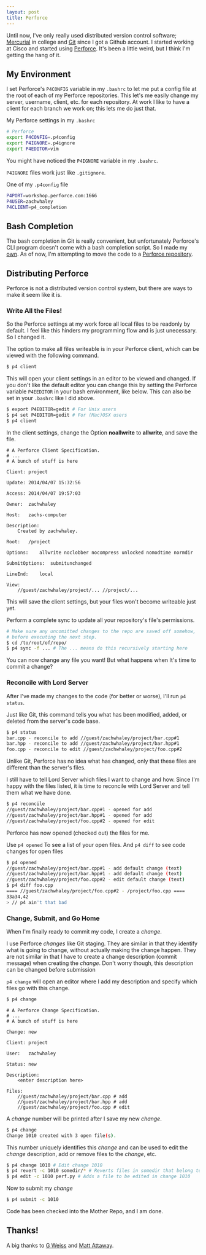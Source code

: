 ```yaml
---
layout: post
title: Perforce
---
```


Until now, I've only really used distributed version control software; [Mercurial](http://mercurial.selenic.com) in college and
[Git](http://git-scm.com) since I got a Github account.  I started working at Cisco and started using
[Perforce](http://www.perforce.com/).  It's been a little weird, but I think I'm getting the hang of it.

## My Environment ##

I set Perforce's `P4CONFIG` variable in my `.bashrc` to let me put a config file at the root of each of my Perforce
repositories.  This let's me easily change my server, username, client, etc. for each repository.
At work I like to have a client for each branch we work on; this lets me do just that.

My Perforce settings in my `.bashrc`

```bash
# Perforce
export P4CONFIG=.p4config
export P4IGNORE=.p4ignore
export P4EDITOR=vim
```

You might have noticed the `P4IGNORE` variable in my `.bashrc`.

`P4IGNORE` files work just like `.gitignore`.

One of my `.p4config` file

```bash
P4PORT=workshop.perforce.com:1666
P4USER=zachwhaley
P4CLIENT=p4_completion
```


## Bash Completion ##

The bash completion in Git is really convenient, but unfortunately Perforce's CLI program doesn't come with a bash
completion script.  So I made my [own](https://github.com/zachwhaley/p4_completion).  As of now, I'm attempting to move
the code to a [Perforce repository](https://swarm.workshop.perforce.com/projects/p4-completion).

## Distributing Perforce ##

Perforce is not a distributed version control system, but there are ways to make it seem like it is.

### Write All the Files! ###

So the Perforce settings at my work force all local files to be readonly by default.  I feel like this hinders my
programming flow and is just unecessary.  So I changed it.

The option to make all files writeable is in your Perforce client, which can be viewed with the following command.

```bash
$ p4 client
```

This will open your client settings in an editor to be viewed and changed.  If you don't like the default editor you can change this
by setting the Perforce variable `P4EEDITOR` in your bash environment, like below.  This can also be set in your `.bashrc`
like I did above.

```bash
$ export P4EDITOR=gedit # For Unix users
$ p4 set P4EDITOR=gedit # For (Mac)OSX users
$ p4 client
```

In the client settings, change the Option **noallwrite** to **allwrite**, and save the file.

```
# A Perforce Client Specification.
# ...
# A bunch of stuff is here

Client:	project

Update:	2014/04/07 15:32:56

Access:	2014/04/07 19:57:03

Owner:	zachwhaley

Host:	zachs-computer

Description:
	Created by zachwhaley.

Root:	/project

Options:	allwrite noclobber nocompress unlocked nomodtime normdir

SubmitOptions:	submitunchanged

LineEnd:	local

View:
	//guest/zachwhaley/project/... //project/...
```

This will save the client settings, but your files won't become writeable just yet.

Perform a complete sync to update all your repository's file's permissions.

```bash
# Make sure any uncomitted changes to the repo are saved off somehow,
# before executing the next step.
$ cd /to/root/of/repo/
$ p4 sync -f ... # The ... means do this recursively starting here
```

You can now change any file you want!  But what happens when It's time to commit a change?

### Reconcile with Lord Server ###

After I've made my changes to the code (for better or worse), I'll run `p4 status`.

Just like Git, this command tells you what has been modified, added, or deleted from the server's code base.

```bash
$ p4 status
bar.cpp - reconcile to add //guest/zachwhaley/project/bar.cpp#1
bar.hpp - reconcile to add //guest/zachwhaley/project/bar.hpp#1
foo.cpp - reconcile to edit //guest/zachwhaley/project/foo.cpp#2
```

Unlike Git, Perforce has no idea what has changed, only that these files are different than the server's files.

I still have to tell Lord Server which files I want to change and how.  Since I'm happy with the files listed,
it is time to reconcile with Lord Server and tell them what we have done.

```bash
$ p4 reconcile
//guest/zachwhaley/project/bar.cpp#1 - opened for add
//guest/zachwhaley/project/bar.hpp#1 - opened for add
//guest/zachwhaley/project/foo.cpp#2 - opened for edit
```

Perforce has now opened (checked out) the files for me.

Use `p4 opened` To see a list of your open files.  And `p4 diff` to see code changes for open files

```bash
$ p4 opened
//guest/zachwhaley/project/bar.cpp#1 - add default change (text)
//guest/zachwhaley/project/bar.hpp#1 - add default change (text)
//guest/zachwhaley/project/foo.cpp#2 - edit default change (text)
$ p4 diff foo.cpp
==== //guest/zachwhaley/project/foo.cpp#2 - /project/foo.cpp ====
33a34,42
> // p4 ain't that bad
```


### Change, Submit, and Go Home ###

When I'm finally ready to commit my code, I create a *change*.

I use Perforce *changes* like Git staging.  They are similar in that they identify what is going to change, without actually
making the change happen.  They are not similar in that I have to create a change description (commit message) when creating
the *change*.  Don't worry though, this description can be changed before submission

`p4 change` will open an editor where I add my description and specify which files go with this change.

```bash
$ p4 change
```

```
# A Perforce Change Specification.
# ...
# A bunch of stuff is here

Change:	new

Client:	project

User:	zachwhaley

Status:	new

Description:
	<enter description here>

Files:
    //guest/zachwhaley/project/bar.cpp # add
    //guest/zachwhaley/project/bar.hpp # add
    //guest/zachwhaley/project/foo.cpp # edit
```

A *change* number will be printed after I save my new *change*.

```bash
$ p4 change
Change 1010 created with 3 open file(s).
```

This number uniquely identifies this *change* and can be used to edit the *change* description, add or remove files to the *change*, etc.

```bash
$ p4 change 1010 # Edit change 1010
$ p4 revert -c 1010 somedir/* # Reverts files in somedir that belong to change 1010
$ p4 edit -c 1010 perf.py # Adds a file to be edited in change 1010
```

Now to submit my *change*

```bash
$ p4 submit -c 1010
```

Code has been checked into the Mother Repo, and I am done.

## Thanks! ##

A big thanks to [G Weiss](https://twitter.com/p4gweiss) and [Matt Attaway](https://twitter.com/p4mataway).
